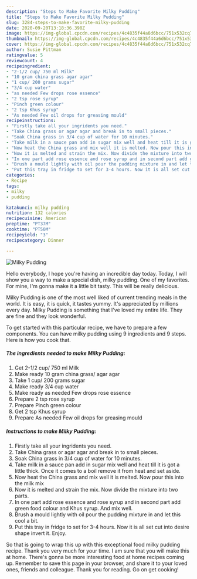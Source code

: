 ```yaml
---
description: "Steps to Make Favorite Milky Pudding"
title: "Steps to Make Favorite Milky Pudding"
slug: 3284-steps-to-make-favorite-milky-pudding
date: 2020-09-20T13:18:36.398Z
image: https://img-global.cpcdn.com/recipes/4c4835f44a6d6bcc/751x532cq70/milky-pudding-recipe-main-photo.jpg
thumbnail: https://img-global.cpcdn.com/recipes/4c4835f44a6d6bcc/751x532cq70/milky-pudding-recipe-main-photo.jpg
cover: https://img-global.cpcdn.com/recipes/4c4835f44a6d6bcc/751x532cq70/milky-pudding-recipe-main-photo.jpg
author: Susie Pittman
ratingvalue: 5
reviewcount: 4
recipeingredient:
- "2-1/2 cup/ 750 ml Milk"
- "10 gram china grass agar agar"
- "1 cup/ 200 grams sugar"
- "3/4 cup water"
- "as needed Few drops rose essence"
- "2 tsp rose syrup"
- "Pinch green colour"
- "2 tsp Khus syrup"
- "As needed Few oil drops for greasing mould"
recipeinstructions:
- "Firstly take all your ingridents you need."
- "Take China grass or agar agar and break in to small pieces."
- "Soak China grass in 3/4 cup of water for 10 minutes."
- "Take milk in a sauce pan add in sugar mix well and heat till it is got a little thick. Once it comes to a boil remove it from heat and set aside."
- "Now heat the China grass and mix well it is melted. Now pour this into the milk mix"
- "Now it is melted and strain the mix. Now divide the mixture into two parts."
- "In one part add rose essence and rose syrup and in second part add green food colour and Khus syrup. And mix well."
- "Brush a mould lightly with oil pour the pudding mixture in and let this cool a bit."
- "Put this tray in fridge to set for 3-4 hours. Now it is all set cut into desire shape invert it. Enjoy."
categories:
- Recipe
tags:
- milky
- pudding

katakunci: milky pudding 
nutrition: 132 calories
recipecuisine: American
preptime: "PT37M"
cooktime: "PT50M"
recipeyield: "3"
recipecategory: Dinner

---
```



![Milky Pudding](https://img-global.cpcdn.com/recipes/4c4835f44a6d6bcc/751x532cq70/milky-pudding-recipe-main-photo.jpg)

Hello everybody, I hope you're having an incredible day today. Today, I will show you a way to make a special dish, milky pudding. One of my favorites. For mine, I'm gonna make it a little bit tasty. This will be really delicious.



Milky Pudding is one of the most well liked of current trending meals in the world. It is easy, it is quick, it tastes yummy. It's appreciated by millions every day. Milky Pudding is something that I've loved my entire life. They are fine and they look wonderful.


To get started with this particular recipe, we have to prepare a few components. You can have milky pudding using 9 ingredients and 9 steps. Here is how you cook that.

<!--inarticleads1-->

##### The ingredients needed to make Milky Pudding:

1. Get 2-1/2 cup/ 750 ml Milk
1. Make ready 10 gram china grass/ agar agar
1. Take 1 cup/ 200 grams sugar
1. Make ready 3/4 cup water
1. Make ready as needed Few drops rose essence
1. Prepare 2 tsp rose syrup
1. Prepare Pinch green colour
1. Get 2 tsp Khus syrup
1. Prepare As needed Few oil drops for greasing mould




<!--inarticleads2-->

##### Instructions to make Milky Pudding:

1. Firstly take all your ingridents you need.
1. Take China grass or agar agar and break in to small pieces.
1. Soak China grass in 3/4 cup of water for 10 minutes.
1. Take milk in a sauce pan add in sugar mix well and heat till it is got a little thick. Once it comes to a boil remove it from heat and set aside.
1. Now heat the China grass and mix well it is melted. Now pour this into the milk mix
1. Now it is melted and strain the mix. Now divide the mixture into two parts.
1. In one part add rose essence and rose syrup and in second part add green food colour and Khus syrup. And mix well.
1. Brush a mould lightly with oil pour the pudding mixture in and let this cool a bit.
1. Put this tray in fridge to set for 3-4 hours. Now it is all set cut into desire shape invert it. Enjoy.




So that is going to wrap this up with this exceptional food milky pudding recipe. Thank you very much for your time. I am sure that you will make this at home. There's gonna be more interesting food at home recipes coming up. Remember to save this page in your browser, and share it to your loved ones, friends and colleague. Thank you for reading. Go on get cooking!
